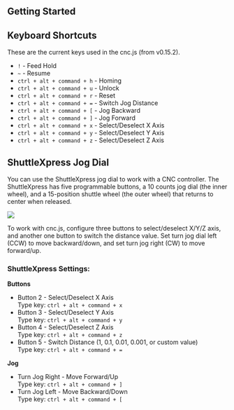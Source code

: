 ## Getting Started

## Keyboard Shortcuts
These are the current keys used in the cnc.js (from v0.15.2).
* `!` - Feed Hold
* `~` - Resume
* `ctrl + alt + command + h` - Homing
* `ctrl + alt + command + u` - Unlock
* `ctrl + alt + command + r` - Reset
* `ctrl + alt + command + =` - Switch Jog Distance
* `ctrl + alt + command + [` - Jog Backward
* `ctrl + alt + command + ]` - Jog Forward
* `ctrl + alt + command + x` - Select/Deselect X Axis
* `ctrl + alt + command + y` - Select/Deselect Y Axis
* `ctrl + alt + command + z` - Select/Deselect Z Axis

## ShuttleXpress Jog Dial
You can use the ShuttleXpress jog dial to work with a CNC controller. The ShuttleXpress has five programmable buttons, a 10 counts jog dial (the inner wheel), and a 15-position shuttle wheel (the outer wheel) that returns to center when released.

![](https://raw.githubusercontent.com/cheton/cnc.js/dev/media/ShuttleXpress.jpg)

To work with cnc.js, configure three buttons to select/deselect X/Y/Z axis, and another one button to switch the distance value. Set turn jog dial left (CCW) to move backward/down, and set turn jog right (CW) to move forward/up.

### ShuttleXpress Settings:

**Buttons**
* Button 2 - Select/Deselect X Axis<br>
  Type key: `ctrl + alt + command + x`
* Button 3 - Select/Deselect Y Axis<br>
  Type key: `ctrl + alt + command + y`
* Button 4 - Select/Deselect Z Axis<br>
  Type key: `ctrl + alt + command + z`
* Button 5 - Switch Distance (1, 0.1, 0.01, 0.001, or custom value) <br>
  Type key: `ctrl + alt + command + =`

**Jog**
* Turn Jog Right - Move Forward/Up<br>
  Type key: `ctrl + alt + command + ]`
* Turn Jog Left - Move Backward/Down<br>
  Type key: `ctrl + alt + command + [`